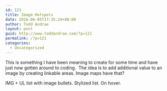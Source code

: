 ```yaml
---
id: 121
title: Image Hotspots
date: 2016-06-05T17:35:24+00:00
author: Todd Andrae
layout: post
guid: http://www.toddandrae.com/?p=121
permalink: /?p=121
categories:
  - Uncategorized
---
```

This is something I have been meaning to create for some time and have just now gotten around to coding.  The idea is to add additional value to an image by creating linkable areas. Image maps have that?

IMG + UL list with image bullets. Stylized list. On hover.